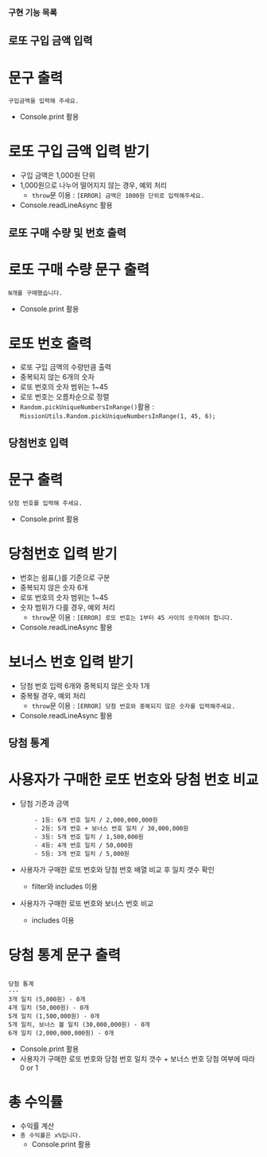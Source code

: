 ### 구현 기능 목록 ###

## 로또 구입 금액 입력
# 문구 출력
`구입금액을 입력해 주세요.`

- Console.print 활용
# 로또 구입 금액 입력 받기
- 구입 금액은 1,000원 단위
- 1,000원으로 나누어 떨어지지 않는 경우, 예외 처리
    - `throw`문 이용 : `[ERROR] 금액은 1000원 단위로 입력해주세요.`
- Console.readLineAsync 활용

## 로또 구매 수량 및 번호 출력
# 로또 구매 수량 문구 출력
`N개를 구매했습니다.`

- Console.print 활용
# 로또 번호 출력
- 로또 구입 금액의 수량만큼 출력
- 중복되지 않는 6개의 숫자
- 로또 번호의 숫자 범위는 1~45
- 로또 번호는 오름차순으로 정렬
- `Random.pickUniqueNumbersInRange()`활용 : `MissionUtils.Random.pickUniqueNumbersInRange(1, 45, 6);`

## 당첨번호 입력
# 문구 출력
`당첨 번호를 입력해 주세요.`

- Console.print 활용
# 당첨번호 입력 받기
- 번호는 쉼표(,)를 기준으로 구분
- 중복되지 않은 숫자 6개
- 로또 번호의 숫자 범위는 1~45
- 숫자 범위가 다를 경우, 예외 처리
    - `throw`문 이용 : `[ERROR] 로또 번호는 1부터 45 사이의 숫자여야 합니다.`
- Console.readLineAsync 활용
# 보너스 번호 입력 받기
- 당첨 번호 입력 6개와 중복되지 않은 숫자 1개
- 중복될 경우, 예외 처리
    - `throw`문 이용 : `[ERROR] 당첨 번호와 중복되지 않은 숫자를 입력해주세요.`
- Console.readLineAsync 활용

## 당첨 통계
# 사용자가 구매한 로또 번호와 당첨 번호 비교
- 당첨 기준과 금액
    
    ```
        - 1등: 6개 번호 일치 / 2,000,000,000원
        - 2등: 5개 번호 + 보너스 번호 일치 / 30,000,000원
        - 3등: 5개 번호 일치 / 1,500,000원
        - 4등: 4개 번호 일치 / 50,000원
        - 5등: 3개 번호 일치 / 5,000원
    ```
    
- 사용자가 구매한 로또 번호와 당첨 번호 배열 비교 후 일치 갯수 확인
    - filter와 includes 이용 
- 사용자가 구매한 로또 번호와 보너스 번호 비교
    - includes 이용
# 당첨 통계 문구 출력
## 

```
당첨 통계
---
3개 일치 (5,000원) - 0개
4개 일치 (50,000원) - 0개
5개 일치 (1,500,000원) - 0개
5개 일치, 보너스 볼 일치 (30,000,000원) - 0개
6개 일치 (2,000,000,000원) - 0개
```

- Console.print 활용
- 사용자가 구매한 로또 번호와 당첨 번호 일치 갯수 + 보너스 번호 당첨 여부에 따라 0 or 1
# 총 수익률
- 수익률 계산
- `총 수익률은 x%입니다.`
    - Console.print 활용